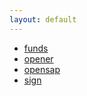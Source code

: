 ```yaml
---
layout: default
---
```


- [funds](./funds)
- [opener](./opener)
- [opensap](./opensap)
- [sign](./sign)